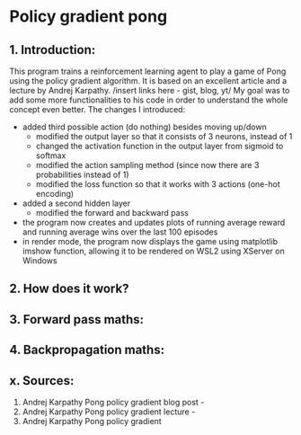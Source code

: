 # Policy gradient pong

## 1. Introduction:
This program trains a reinforcement learning agent to play a game of Pong using the policy gradient algorithm. It is based on an excellent article and a lecture by Andrej Karpathy. /insert links here - gist, blog, yt/
My goal was to add some more functionalities to his code in order to understand the whole concept even better. The changes I introduced:
* added third possible action (do nothing) besides moving up/down
  * modified the output layer so that it consists of 3 neurons, instead of 1
  * changed the activation function in the output layer from sigmoid to softmax
  * modified the action sampling method (since now there are 3 probabilities instead of 1)
  * modified the loss function so that it works with 3 actions (one-hot encoding)
* added a second hidden layer
  * modified the forward and backward pass
* the program now creates and updates plots of running average reward and running average wins over the last 100 episodes
* in render mode, the program now displays the game using matplotlib imshow function, allowing it to be rendered on WSL2 using XServer on Windows

## 2. How does it work?

## 3. Forward pass maths:

## 4. Backpropagation maths:

## x. Sources:
1. Andrej Karpathy Pong policy gradient blog post -
2. Andrej Karpathy Pong policy gradient lecture -
3. Andrej Karpathy Pong policy gradient
